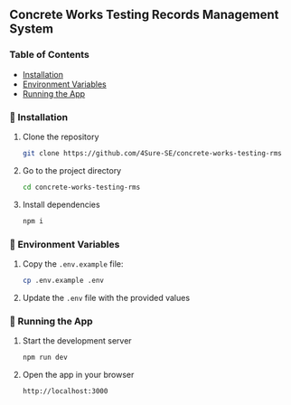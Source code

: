 ## Concrete Works Testing Records Management System

### Table of Contents

- [Installation](#-installation)
- [Environment Variables](#-environment-variables)
- [Running the App](#-running-the-app)

### 🔧 Installation

1. Clone the repository

    ```bash
    git clone https://github.com/4Sure-SE/concrete-works-testing-rms
    ```

2. Go to the project directory

    ```bash
    cd concrete-works-testing-rms
    ```

3. Install dependencies
    ```bash
    npm i
    ```

### 🔑 Environment Variables

1. Copy the `.env.example` file:

    ```bash
    cp .env.example .env
    ```

2. Update the `.env` file with the provided values

### 🚀 Running the App

1. Start the development server

    ```bash
    npm run dev
    ```

2. Open the app in your browser
    ```
    http://localhost:3000
    ```
